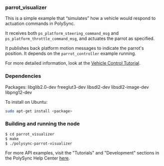 ### parrot_visualizer

This is a simple example that “simulates” how a vehicle would respond to actuation commands in PolySync.

It receives both `ps_platform_steering_command_msg` and `ps_platform_throttle_command_msg`, and actuates the parrot as specified.

It publishes back platform motion messages to indicate the parrot's position. It depends on the `parrot_controller` example running.

For more detailed information, look at the [Vehicle Control Tutorial](https://help.polysync.io/articles/tutorials-and-examples/tutorials/vehicle-control-tutorial/).

### Dependencies

Packages: libglib2.0-dev freeglut3-dev libsdl2-dev libsdl2-image-dev libpng12-dev

To install on Ubuntu: 

```bash
sudo apt-get install <package>
```

### Building and running the node

```bash
$ cd parrot_visualizer
$ make
$ ./polysync-parrot-visualizer
```

For more API examples, visit the "Tutorials" and "Development" sections in the PolySync Help Center [here](https://help.polysync.io/articles/).

